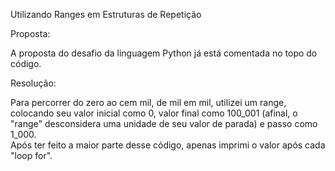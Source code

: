 Utilizando Ranges em Estruturas de Repetição

Proposta:

A proposta do desafio da linguagem Python já está comentada no topo do código.   

Resolução:

Para percorrer do zero ao cem mil, de mil em mil, utilizei um range, colocando seu valor inicial como 0, valor final como 100_001 (afinal, o "range" desconsidera uma unidade de seu valor de parada) e passo como 1_000.   
Após ter feito a maior parte desse código, apenas imprimi o valor após cada "loop for".
